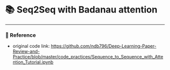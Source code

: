 # :books: Seq2Seq with Badanau attention


---
### :postbox: Reference
- original code link: https://github.com/ndb796/Deep-Learning-Paper-Review-and-Practice/blob/master/code_practices/Sequence_to_Sequence_with_Attention_Tutorial.ipynb
